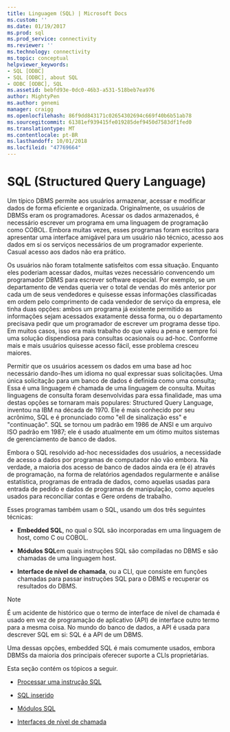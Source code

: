 ```yaml
---
title: Linguagem (SQL) | Microsoft Docs
ms.custom: ''
ms.date: 01/19/2017
ms.prod: sql
ms.prod_service: connectivity
ms.reviewer: ''
ms.technology: connectivity
ms.topic: conceptual
helpviewer_keywords:
- SQL [ODBC]
- SQL [ODBC], about SQL
- ODBC [ODBC], SQL
ms.assetid: bebfd93e-0dc0-46b3-a531-518beb7ea976
author: MightyPen
ms.author: genemi
manager: craigg
ms.openlocfilehash: 86f9dd843171c02654302694c669f40b6b51ab78
ms.sourcegitcommit: 61381ef939415fe019285def9450d7583df1fed0
ms.translationtype: MT
ms.contentlocale: pt-BR
ms.lasthandoff: 10/01/2018
ms.locfileid: "47769664"
---
```

# <a name="structured-query-language-sql"></a>SQL (Structured Query Language)
Um típico DBMS permite aos usuários armazenar, acessar e modificar dados de forma eficiente e organizada. Originalmente, os usuários de DBMSs eram os programadores. Acessar os dados armazenados, é necessário escrever um programa em uma linguagem de programação como COBOL. Embora muitas vezes, esses programas foram escritos para apresentar uma interface amigável para um usuário não técnico, acesso aos dados em si os serviços necessários de um programador experiente. Casual acesso aos dados não era prático.  
  
 Os usuários não foram totalmente satisfeitos com essa situação. Enquanto eles poderiam acessar dados, muitas vezes necessário convencendo um programador DBMS para escrever software especial. Por exemplo, se um departamento de vendas queria ver o total de vendas do mês anterior por cada um de seus vendedores e quisesse essas informações classificadas em ordem pelo comprimento de cada vendedor de serviço da empresa, ele tinha duas opções: ambos um programa já existente permitido as informações sejam acessados exatamente dessa forma, ou o departamento precisava pedir que um programador de escrever um programa desse tipo. Em muitos casos, isso era mais trabalho do que valeu a pena e sempre foi uma solução dispendiosa para consultas ocasionais ou ad-hoc. Conforme mais e mais usuários quisesse acesso fácil, esse problema cresceu maiores.  
  
 Permitir que os usuários acessem os dados em uma base ad hoc necessário dando-lhes um idioma no qual expressar suas solicitações. Uma única solicitação para um banco de dados é definida como uma consulta; Essa é uma linguagem é chamada de uma linguagem de consulta. Muitas linguagens de consulta foram desenvolvidas para essa finalidade, mas uma destas opções se tornaram mais populares: Structured Query Language, inventou na IBM na década de 1970. Ele é mais conhecido por seu acrônimo, SQL e é pronunciado como "ell de sinalização ess" e "continuação". SQL se tornou um padrão em 1986 de ANSI e um arquivo ISO padrão em 1987; ele é usado atualmente em um ótimo muitos sistemas de gerenciamento de banco de dados.  
  
 Embora o SQL resolvido ad-hoc necessidades dos usuários, a necessidade de acesso a dados por programas de computador não vão embora. Na verdade, a maioria dos acesso de banco de dados ainda era (e é) através de programação, na forma de relatórios agendados regularmente e análise estatística, programas de entrada de dados, como aquelas usadas para entrada de pedido e dados de programas de manipulação, como aqueles usados para reconciliar contas e Gere ordens de trabalho.  
  
 Esses programas também usam o SQL, usando um dos três seguintes técnicas:  
  
-   **Embedded SQL**, no qual o SQL são incorporadas em uma linguagem de host, como C ou COBOL.  
  
-   **Módulos SQL**em quais instruções SQL são compiladas no DBMS e são chamadas de uma linguagem host.  
  
-   **Interface de nível de chamada**, ou a CLI, que consiste em funções chamadas para passar instruções SQL para o DBMS e recuperar os resultados do DBMS.  
  
> [!NOTE]  
>  É um acidente de histórico que o termo de interface de nível de chamada é usado em vez de programação de aplicativo (API) de interface outro termo para a mesma coisa. No mundo do banco de dados, a API é usada para descrever SQL em si: SQL é a API de um DBMS.  
  
 Uma dessas opções, embedded SQL é mais comumente usados, embora DBMSs da maioria dos principais oferecer suporte a CLIs proprietárias.  
  
 Esta seção contém os tópicos a seguir.  
  
-   [Processar uma instrução SQL](../../odbc/reference/processing-a-sql-statement.md)  
  
-   [SQL inserido](../../odbc/reference/embedded-sql.md)  
  
-   [Módulos SQL](../../odbc/reference/sql-modules.md)  
  
-   [Interfaces de nível de chamada](../../odbc/reference/call-level-interfaces.md)
